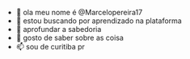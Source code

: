 - 👋 ola meu nome é @Marcelopereira17
- 👀 estou buscando por aprendizado na plataforma
- 🌱 aprofundar a sabedoria
- 💞️ gosto de saber sobre as coisa 
- 📫 sou de curitiba pr 

<!---
Marcelopereira17/Marcelopereira17 is a ✨ special ✨ repository because its `README.md` (this file) appears on your GitHub profile.
You can click the Preview link to take a look at your changes.
--->
